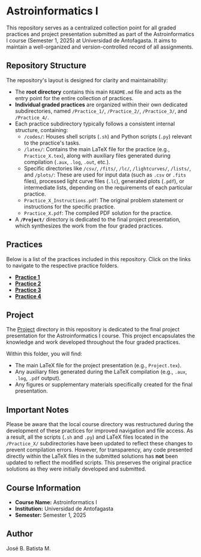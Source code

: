 # Astroinformatics I

This repository serves as a centralized collection point for all graded practices and project presentation submitted as part of the Astroinformatics I course (Semester 1, 2025) at Universidad de Antofagasta. It aims to maintain a well-organized and version-controlled record of all assignments.

## Repository Structure

The repository's layout is designed for clarity and maintainability:

* The **root directory** contains this main `README.md` file and acts as the entry point for the entire collection of practices.
* **Individual graded practices** are organized within their own dedicated subdirectories, named `/Practice_1/`, `/Practice_2/`, `/Practice_3/`, and `/Practice_4/`.
* Each practice subdirectory typically follows a consistent internal structure, containing:
    * `/codes/`: Houses shell scripts (`.sh`) and Python scripts (`.py`) relevant to the practice's tasks.
    * `/latex/`: Contains the main LaTeX file for the practice (e.g., `Practice_X.tex`), along with auxiliary files generated during compilation (`.aux`, `.log`, `.out`, etc.).
    * Specific directories like `/csv/`, `/fits/`, `/lc/`, `/lightcurves/`, `/lists/`, and `/plots/`: These are used for input data (such as `.csv` or `.fits` files), processed light curve files (`.lc`), generated plots (`.pdf`), or intermediate lists, depending on the requirements of each particular practice.
    * `Practice_X_Instructions.pdf`: The original problem statement or instructions for the specific practice.
    * `Practice_X.pdf`: The compiled PDF solution for the practice.
* A **`/Project/`** directory is dedicated to the final project presentation, which synthesizes the work from the four graded practices.  

## Practices

Below is a list of the practices included in this repository. Click on the links to navigate to the respective practice folders.

* [**Practice 1**](Practice_1)
* [**Practice 2**](Practice_2)
* [**Practice 3**](Practice_3)
* [**Practice 4**](Practice_4)

## Project

The [Project](Project) directory in this repository is dedicated to the final project presentation for the Astroinformatics I course. This project encapsulates the knowledge and work developed throughout the four graded practices.

Within this folder, you will find:
* The main LaTeX file for the project presentation (e.g., `Project.tex`).
* Any auxiliary files generated during the LaTeX compilation (e.g., `.aux`, `.log`, `.pdf` output).
* Any figures or supplementary materials specifically created for the final presentation.

## Important Notes

Please be aware that the local course directory was restructured during the development of these practices for improved navigation and file access. As a result, all the scripts (`.sh` and `.py`) and LaTeX files located in the `/Practice_X/` subdirectories have been updated to reflect these changes to prevent compilation errors. However, for transparency, any code presented directly within the LaTeX files in the submitted solutions has **not** been updated to reflect the modified scripts. This preserves the original practice solutions as they were initially developed and submitted.

## Course Information

* **Course Name:** Astroinformatics I
* **Institution:** Universidad de Antofagasta
* **Semester:** Semester 1, 2025

## Author

José B. Batista M.
